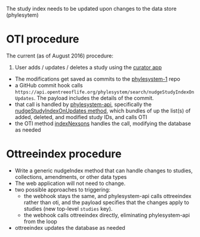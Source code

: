 The study index needs to be updated upon changes to the data store (phylesytem)

# OTI procedure

The current (as of August 2016) procedure:

1. User adds / updates / deletes a study using the [curator app](https://tree.opentreeoflife.org/curator)
* The modifications get saved as commits to the [phylesystem-1](https://github.com/OpenTreeOfLife/phylesystem-1) repo
* a GitHub commit hook calls `https://api.opentreeoflife.org/phylesystem/search/nudgeStudyIndexOnUpdates`. The payload includes the details of the commit.
* that call is handled by [phylesystem-api](https://github.com/OpenTreeOfLife/phylesystem-api), specifically the [nudgeStudyIndexOnUpdates method](https://github.com/OpenTreeOfLife/phylesystem-api/blob/56a0f3d531fb3e99a25f2cf4db65aad460d77806/controllers/search.py#L49), which bundles of up the list(s) of added, deleted, and modified study IDs, and calls OTI
* the OTI method [indexNexsons](https://github.com/OpenTreeOfLife/oti/blob/c4c83101edef0748b72af90e6ef20e76fab5d8eb/src/main/java/org/opentree/oti/plugins/IndexServices.java#L87) handles the call, modifying the database as needed

# Ottreeindex procedure

* Write a generic nudgeIndex method that can handle changes to studies, collections, amendments, or other data types
* The web application will not need to change.
* two possible approaches to triggering:
  * the webhook stays the same, and phylesystem-api calls ottreeindex rather than oti, and the payload specifies that the changes apply to studies (new top-level `studies` key).
  * the webhook calls ottreeindex directly, eliminating phylesystem-api from the loop
* ottreeindex updates the database as needed
